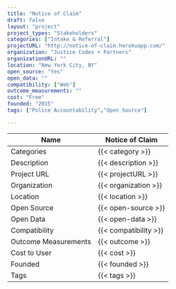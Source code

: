 ```yaml
---
title: "Notice of Claim"
draft: false
layout: "project"
project_types: "Stakeholders"
categories: ["Intake & Referral"]
projectURL: "http://notice-of-claim.herokuapp.com/"
organization: "Justice Codes + Partners"
organizationURL: ""
location: "New York City, NY"
open_source: "Yes"
open_data: ""
compatibility: ["Web"]
outcome_measurements: ""
cost: "Free"
founded: "2015"
tags: ["Police Accountability","Open Source"]

---
```



Name                    |  Notice of Claim    
------------------------|----
Categories              | {{< category >}} 
Description             | {{< description >}} 
Project URL             | {{< projectURL >}} 
Organization            | {{< organization >}} 
Location                | {{< location >}} 
Open Source             | {{< open-source >}} 
Open Data               | {{< open-data >}} 
Compatibility           | {{< compatibility >}} 
Outcome Measurements    | {{< outcome >}} 
Cost to User            | {{< cost >}} 
Founded                 | {{< founded >}} 
Tags                    | {{< tags >}} 

